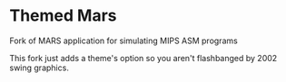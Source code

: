 # Themed Mars
Fork of MARS application for simulating MIPS ASM programs

This fork just adds a theme's option so you aren't flashbanged by 2002 swing graphics.
